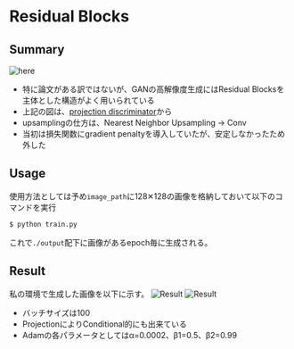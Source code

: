 # Residual Blocks
## Summary

![here](https://github.com/SerialLain3170/Illustration-Generator/blob/master/resblock/model.png)

- 特に論文がある訳ではないが、GANの高解像度生成にはResidual Blocksを主体とした構造がよく用いられている
- 上記の図は、[projection discriminator](https://arxiv.org/pdf/1802.05637.pdf)から
- upsamplingの仕方は、Nearest Neighbor Upsampling -> Conv
- 当初は損失関数にgradient penaltyを導入していたが、安定しなかったため外した

## Usage
使用方法としては予め`image_path`に128✕128の画像を格納しておいて以下のコマンドを実行
```bash
$ python train.py
```
これで`./output`配下に画像があるepoch毎に生成される。

## Result
私の環境で生成した画像を以下に示す。
![Result](https://github.com/SerialLain3170/Illustration-Generator/blob/master/resblock/summarize.png)
![Result](https://github.com/SerialLain3170/Illustration-Generator/blob/master/resblock/conditional.png)
- バッチサイズは100
- ProjectionによりConditional的にも出来ている
- Adamの各パラメータとしてはα=0.0002、β1=0.5、β2=0.99
